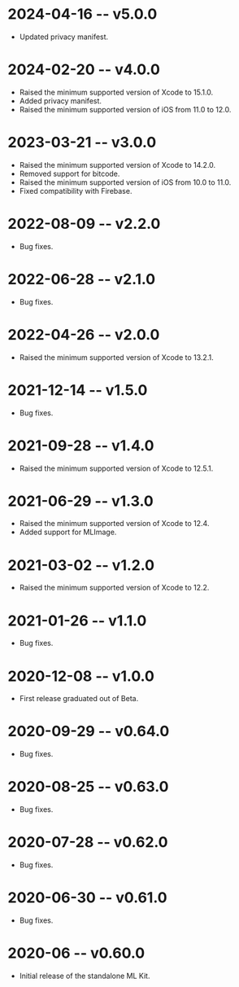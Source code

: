 # 2024-04-16 -- v5.0.0
- Updated privacy manifest.
# 2024-02-20 -- v4.0.0
- Raised the minimum supported version of Xcode to 15.1.0.
- Added privacy manifest.
- Raised the minimum supported version of iOS from 11.0 to 12.0.
# 2023-03-21 -- v3.0.0
- Raised the minimum supported version of Xcode to 14.2.0.
- Removed support for bitcode.
- Raised the minimum supported version of iOS from 10.0 to 11.0.
- Fixed compatibility with Firebase.
# 2022-08-09 -- v2.2.0
- Bug fixes.
# 2022-06-28 -- v2.1.0
- Bug fixes.
# 2022-04-26 -- v2.0.0
- Raised the minimum supported version of Xcode to 13.2.1.
# 2021-12-14 -- v1.5.0
- Bug fixes.
# 2021-09-28 -- v1.4.0
- Raised the minimum supported version of Xcode to 12.5.1.
# 2021-06-29 -- v1.3.0
- Raised the minimum supported version of Xcode to 12.4.
- Added support for MLImage.
# 2021-03-02 -- v1.2.0
- Raised the minimum supported version of Xcode to 12.2.
# 2021-01-26 -- v1.1.0
- Bug fixes.
# 2020-12-08 -- v1.0.0
- First release graduated out of Beta.
# 2020-09-29 -- v0.64.0
- Bug fixes.
# 2020-08-25 -- v0.63.0
- Bug fixes.
# 2020-07-28 -- v0.62.0
- Bug fixes.
# 2020-06-30 -- v0.61.0
- Bug fixes.
# 2020-06 -- v0.60.0
- Initial release of the standalone ML Kit.
